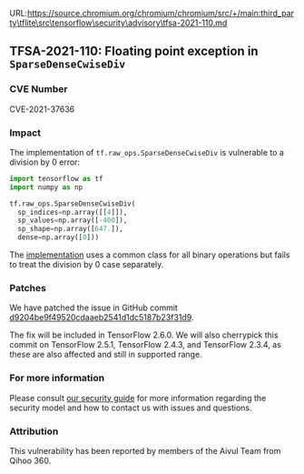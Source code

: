 URL:https://source.chromium.org/chromium/chromium/src/+/main:third_party\tflite\src\tensorflow\security\advisory\tfsa-2021-110.md
## TFSA-2021-110: Floating point exception in `SparseDenseCwiseDiv`

### CVE Number
CVE-2021-37636

### Impact
The implementation of `tf.raw_ops.SparseDenseCwiseDiv` is vulnerable to a
division by 0 error:

```python
import tensorflow as tf
import numpy as np

tf.raw_ops.SparseDenseCwiseDiv(
  sp_indices=np.array([[4]]),
  sp_values=np.array([-400]),
  sp_shape=np.array([647.]),
  dense=np.array([0]))
```

The
[implementation](https://github.com/tensorflow/tensorflow/blob/a1bc56203f21a5a4995311825ffaba7a670d7747/tensorflow/core/kernels/sparse_dense_binary_op_shared.cc#L56)
uses a common class for all binary operations but fails to treat the division by
0 case separately.

### Patches
We have patched the issue in GitHub commit
[d9204be9f49520cdaaeb2541d1dc5187b23f31d9](https://github.com/tensorflow/tensorflow/commit/d9204be9f49520cdaaeb2541d1dc5187b23f31d9).

The fix will be included in TensorFlow 2.6.0. We will also cherrypick this
commit on TensorFlow 2.5.1, TensorFlow 2.4.3, and TensorFlow 2.3.4, as these are
also affected and still in supported range.

### For more information
Please consult [our security
guide](https://github.com/tensorflow/tensorflow/blob/master/SECURITY.md) for
more information regarding the security model and how to contact us with issues
and questions.

### Attribution
This vulnerability has been reported by members of the Aivul Team from Qihoo
360.

